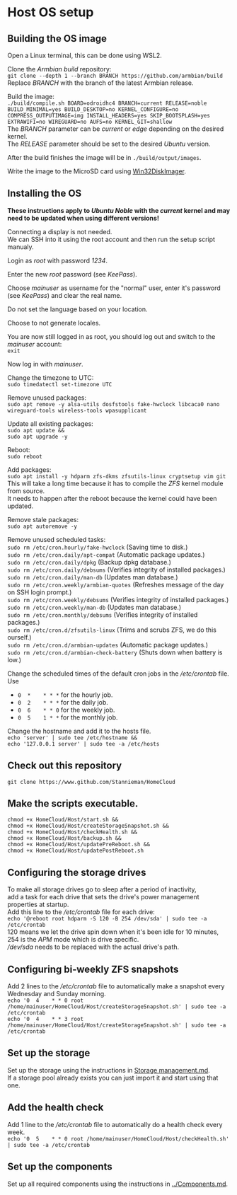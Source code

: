 # Host OS setup

## Building the OS image
Open a Linux terminal, this can be done using WSL2.

Clone the *Armbian build* repository:  
`git clone --depth 1 --branch BRANCH https://github.com/armbian/build`  
Replace *BRANCH* with the branch of the latest Armbian release.

Build the image:  
`./build/compile.sh BOARD=odroidhc4 BRANCH=current RELEASE=noble BUILD_MINIMAL=yes BUILD_DESKTOP=no KERNEL_CONFIGURE=no COMPRESS_OUTPUTIMAGE=img INSTALL_HEADERS=yes SKIP_BOOTSPLASH=yes EXTRAWIFI=no WIREGUARD=no AUFS=no KERNEL_GIT=shallow`  
The *BRANCH* parameter can be *current* or *edge* depending on the desired kernel.  
The *RELEASE* parameter should be set to the desired *Ubuntu* version.

After the build finishes the image will be in `./build/output/images`.

Write the image to the MicroSD card using [Win32DiskImager](https://sourceforge.net/projects/win32diskimager/).

## Installing the OS
**These instructions apply to *Ubuntu Noble* with the *current* kernel and may need to be updated when using different versions!**

Connecting a display is not needed.  
We can SSH into it using the root account and then run the setup script manualy.

Login as *root* with password *1234*.

Enter the new *root* password (see *KeePass*).

Choose *mainuser* as username for the "normal" user, enter it's password (see *KeePass*) and clear the real name.

Do not set the language based on your location.

Choose to not generate locales.

You are now still logged in as root, you should log out and switch to the *mainuser* account:  
`exit`

Now log in with *mainuser*.

Change the timezone to UTC:  
`sudo timedatectl set-timezone UTC`

Remove unused packages:  
`sudo apt remove -y alsa-utils dosfstools fake-hwclock libcaca0 nano wireguard-tools wireless-tools wpasupplicant`

Update all existing packages:  
`sudo apt update &&`  
`sudo apt upgrade -y`

Reboot:  
`sudo reboot`

Add packages:  
`sudo apt install -y hdparm zfs-dkms zfsutils-linux cryptsetup vim git`  
This will take a long time because it has to compile the *ZFS* kernel module from source.  
It needs to happen after the reboot because the kernel could have been updated.

Remove stale packages:  
`sudo apt autoremove -y`

Remove unused scheduled tasks:  
`sudo rm /etc/cron.hourly/fake-hwclock` (Saving time to disk.)  
`sudo rm /etc/cron.daily/apt-compat` (Automatic package updates.)  
`sudo rm /etc/cron.daily/dpkg` (Backup dpkg database.)  
`sudo rm /etc/cron.daily/debsums` (Verifies integrity of installed packages.)  
`sudo rm /etc/cron.daily/man-db` (Updates man database.)  
`sudo rm /etc/cron.weekly/armbian-quotes` (Refreshes message of the day on SSH login prompt.)  
`sudo rm /etc/cron.weekly/debsums` (Verifies integrity of installed packages.)  
`sudo rm /etc/cron.weekly/man-db` (Updates man database.)  
`sudo rm /etc/cron.monthly/debsums` (Verifies integrity of installed packages.)  
`sudo rm /etc/cron.d/zfsutils-linux` (Trims and scrubs ZFS, we do this ourself.)  
`sudo rm /etc/cron.d/armbian-updates` (Automatic package updates.)  
`sudo rm /etc/cron.d/armbian-check-battery` (Shuts down when battery is low.)

Change the scheduled times of the default cron jobs in the */etc/crontab* file.  
Use
* `0  *    * * *` for the hourly job.
* `0  2    * * *` for the daily job.
* `0  6    * * 0` for the weekly job.
* `0  5    1 * *` for the monthly job.

Change the hostname and add it to the hosts file.  
`echo 'server' | sudo tee /etc/hostname &&`  
`echo '127.0.0.1 server' | sudo tee -a /etc/hosts`

## Check out this repository
`git clone https://www.github.com/Stannieman/HomeCloud`

## Make the scripts executable.
`chmod +x HomeCloud/Host/start.sh &&`  
`chmod +x HomeCloud/Host/createStorageSnapshot.sh &&`  
`chmod +x HomeCloud/Host/checkHealth.sh &&`  
`chmod +x HomeCloud/Host/backup.sh &&`  
`chmod +x HomeCloud/Host/updatePreReboot.sh &&`  
`chmod +x HomeCloud/Host/updatePostReboot.sh`

## Configuring the storage drives
To make all storage drives go to sleep after a period of inactivity,  
add a task for each drive that sets the drive's power management properties at startup.  
Add this line to the */etc/crontab* file for each drive:  
`echo '@reboot root hdparm -S 120 -B 254 /dev/sda' | sudo tee -a /etc/crontab`  
120 means we let the drive spin down when it's been idle for 10 minutes,  
254 is the *APM* mode which is drive specific.  
*/dev/sda* needs to be replaced with the actual drive's path.

## Configuring bi-weekly ZFS snapshots
Add 2 lines to the */etc/crontab* file to automatically make a snapshot every Wednesday and Sunday morning.  
`echo '0  4    * * 0 root /home/mainuser/HomeCloud/Host/createStorageSnapshot.sh' | sudo tee -a /etc/crontab`  
`echo '0  4    * * 3 root /home/mainuser/HomeCloud/Host/createStorageSnapshot.sh' | sudo tee -a /etc/crontab`

## Set up the storage
Set up the storage using the instructions in [Storage management.md](<./Storage management.md>).  
If a storage pool already exists you can just import it and start using that one.

## Add the health check
Add 1 line to the */etc/crontab* file to automatically do a health check every week.  
`echo '0  5    * * 0 root /home/mainuser/HomeCloud/Host/checkHealth.sh' | sudo tee -a /etc/crontab`

## Set up the components
Set up all required components using the instructions in [../Components.md](<../Components.md>).
